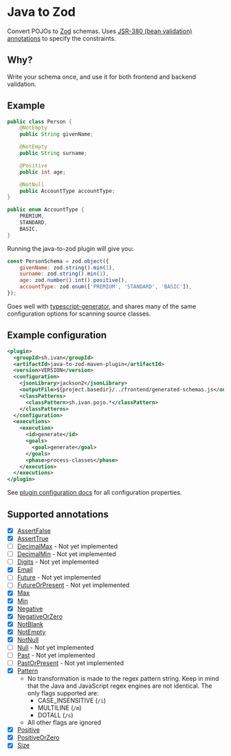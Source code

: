 # Java to Zod

Convert POJOs to [Zod](https://zod.dev/) schemas.
Uses [JSR-380 (bean validation) annotations](https://www.baeldung.com/java-validation)
to specify the constraints.

## Why?

Write your schema once, and use it for both frontend
and backend validation.

## Example
```java
public class Person {
    @NotEmpty
    public String givenName;

    @NotEmpty
    public String surname;

    @Positive
    public int age;

    @NotNull
    public AccountType accountType;
}

public enum AccountType {
    PREMIUM,
    STANDARD,
    BASIC,
}
```

Running the java-to-zod plugin will give you:
```js
const PersonSchema = zod.object({
    givenName: zod.string().min(1),
    surname: zod.string().min(1),
    age: zod.number().int().positive(),
    accountType: zod.enum(['PREMIUM', 'STANDARD', 'BASIC']),
});
```

Goes well with
[typescript-generator](https://github.com/vojtechhabarta/typescript-generator),
and shares many of the same configuration options
for scanning source classes.

## Example configuration
```xml
<plugin>
  <groupId>sh.ivan</groupId>
  <artifactId>java-to-zod-maven-plugin</artifactId>
  <version>VERSION</version>
  <configuration>
    <jsonLibrary>jackson2</jsonLibrary>
    <outputFile>${project.basedir}/../frontend/generated-schemas.js</outputFile>
    <classPatterns>
      <classPattern>sh.ivan.pojo.*</classPattern>
    </classPatterns>
  </configuration>
  <executions>
    <execution>
      <id>generate</id>
      <goals>
        <goal>generate</goal>
      </goals>
      <phase>process-classes</phase>
    </execution>
  </executions>
</plugin>
```

See [plugin configuration docs](https://java-to-zod.ivan.sh/java-to-zod-maven-plugin/generate-mojo.html)
for all configuration properties.

## Supported annotations
- [X] [AssertFalse](https://javadoc.io/doc/jakarta.validation/jakarta.validation-api/latest/jakarta/validation/constraints/AssertFalse.html)
- [X] [AssertTrue](https://javadoc.io/doc/jakarta.validation/jakarta.validation-api/latest/jakarta/validation/constraints/AssertTrue.html)
- [ ] [DecimalMax](https://javadoc.io/doc/jakarta.validation/jakarta.validation-api/latest/jakarta/validation/constraints/DecimalMax.html) - Not yet implemented
- [ ] [DecimalMin](https://javadoc.io/doc/jakarta.validation/jakarta.validation-api/latest/jakarta/validation/constraints/DecimalMin.html) - Not yet implemented
- [ ] [Digits](https://javadoc.io/doc/jakarta.validation/jakarta.validation-api/latest/jakarta/validation/constraints/Digits.html) - Not yet implemented
- [X] [Email](https://javadoc.io/doc/jakarta.validation/jakarta.validation-api/latest/jakarta/validation/constraints/Email.html)
- [ ] [Future](https://javadoc.io/doc/jakarta.validation/jakarta.validation-api/latest/jakarta/validation/constraints/Future.html) - Not yet implemented
- [ ] [FutureOrPresent](https://javadoc.io/doc/jakarta.validation/jakarta.validation-api/latest/jakarta/validation/constraints/FutureOrPresent.html) - Not yet implemented
- [X] [Max](https://javadoc.io/doc/jakarta.validation/jakarta.validation-api/latest/jakarta/validation/constraints/Max.html)
- [X] [Min](https://javadoc.io/doc/jakarta.validation/jakarta.validation-api/latest/jakarta/validation/constraints/Min.html)
- [X] [Negative](https://javadoc.io/doc/jakarta.validation/jakarta.validation-api/latest/jakarta/validation/constraints/Negative.html)
- [X] [NegativeOrZero](https://javadoc.io/doc/jakarta.validation/jakarta.validation-api/latest/jakarta/validation/constraints/NegativeOrZero.html)
- [X] [NotBlank](https://javadoc.io/doc/jakarta.validation/jakarta.validation-api/latest/jakarta/validation/constraints/NotBlank.html)
- [X] [NotEmpty](https://javadoc.io/doc/jakarta.validation/jakarta.validation-api/latest/jakarta/validation/constraints/NotEmpty.html)
- [X] [NotNull](https://javadoc.io/doc/jakarta.validation/jakarta.validation-api/latest/jakarta/validation/constraints/NotNull.html)
- [ ] [Null](https://javadoc.io/doc/jakarta.validation/jakarta.validation-api/latest/jakarta/validation/constraints/Null.html) - Not yet implemented
- [ ] [Past](https://javadoc.io/doc/jakarta.validation/jakarta.validation-api/latest/jakarta/validation/constraints/Past.html) - Not yet implemented
- [ ] [PastOrPresent](https://javadoc.io/doc/jakarta.validation/jakarta.validation-api/latest/jakarta/validation/constraints/PastOrPresent.html) - Not yet implemented
- [X] [Pattern](https://javadoc.io/doc/jakarta.validation/jakarta.validation-api/latest/jakarta/validation/constraints/Pattern.html)
  - No transformation is made to the regex pattern string. Keep in mind that the Java and
    JavaScript regex engines are not identical. The only flags supported are:
    - CASE_INSENSITIVE (`/i`)
    - MULTILINE (`/m`)
    - DOTALL (`/s`)
  - All other flags are ignored
- [X] [Positive](https://javadoc.io/doc/jakarta.validation/jakarta.validation-api/latest/jakarta/validation/constraints/Positive.html)
- [X] [PositiveOrZero](https://javadoc.io/doc/jakarta.validation/jakarta.validation-api/latest/jakarta/validation/constraints/PositiveOrZero.html)
- [X] [Size](https://javadoc.io/doc/jakarta.validation/jakarta.validation-api/latest/jakarta/validation/constraints/Size.html)
